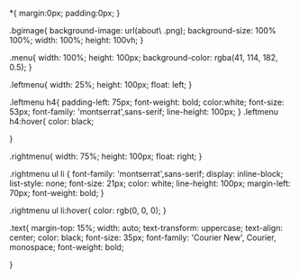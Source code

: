 *{
    margin:0px;
    padding:0px;
}

.bgimage{
    background-image: url(about\ .png);
    background-size: 100% 100%;
    width: 100%;
    height: 100vh;
}

.menu{
    width: 100%;
    height: 100px;
    background-color: rgba(41, 114, 182, 0.5);
}

.leftmenu{
    width: 25%;
    height: 100px;
    float: left;
}

.leftmenu h4{
    padding-left: 75px;
    font-weight: bold;
    color:white;
    font-size: 53px;
    font-family: 'montserrat',sans-serif;
    line-height: 100px;
}
.leftmenu h4:hover{
    color: black;

}

.rightmenu{
    width: 75%;
    height: 100px;
    float: right;
}


.rightmenu ul li {
    font-family: 'montserrat',sans-serif;
    display: inline-block;
    list-style: none;
    font-size: 21px;
    color: white;
    line-height: 100px;
    margin-left: 70px;
    font-weight: bold;
}


.rightmenu ul li:hover{
    color: rgb(0, 0, 0);
}




.text{
    margin-top: 15%;
    width: auto;
    text-transform: uppercase;
    text-align: center;
    color: black;
    font-size: 35px;
    font-family: 'Courier New', Courier, monospace;
    font-weight: bold;

}
